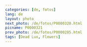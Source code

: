 ```yaml
---
categories: [de, fotos]
lang: de
layout: photo
next_photo: /de/fotos/P0000320.html
picname: P0000321
prev_photo: /de/fotos/P0000285.html
tags: [Dead Lux, Flowers]
---
```

